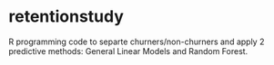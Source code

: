 # retentionstudy
R programming code to separte churners/non-churners and apply 2 predictive methods: General Linear Models and Random Forest.
